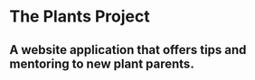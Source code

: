 # The Plants Project 
## A website application that offers tips and mentoring to new plant parents.
